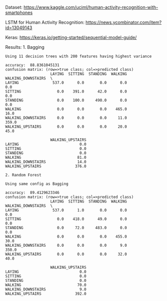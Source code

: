 Dataset:
    https://www.kaggle.com/uciml/human-activity-recognition-with-smartphones

LSTM for Human Activity Recognition:
    https://news.ycombinator.com/item?id=13049143
    
Keras:
    https://keras.io/getting-started/sequential-model-guide/
    
Results:
    1. Bagging
    
    Using 11 decision trees with 200 features having highest variance
    
    accuracy:  88.8361045131
    confusion matrix: (row=>true class; col=>predicted class)
                        LAYING  SITTING  STANDING  WALKING  WALKING_DOWNSTAIRS  \
    LAYING               537.0      0.0       0.0      0.0                 0.0   
    SITTING                0.0    391.0      42.0      0.0                 0.0   
    STANDING               0.0    100.0     490.0      0.0                 0.0   
    WALKING                0.0      0.0       0.0    465.0                16.0   
    WALKING_DOWNSTAIRS     0.0      0.0       0.0     11.0               359.0   
    WALKING_UPSTAIRS       0.0      0.0       0.0     20.0                45.0   

                        WALKING_UPSTAIRS  
    LAYING                           0.0  
    SITTING                          0.0  
    STANDING                         0.0  
    WALKING                         81.0  
    WALKING_DOWNSTAIRS              14.0  
    WALKING_UPSTAIRS               376.0  
    
    2. Random Forest
    
    Using same config as Bagging
    
    accuracy:  89.4129623346
    confusion matrix: (row=>true class; col=>predicted class)
                        LAYING  SITTING  STANDING  WALKING  WALKING_DOWNSTAIRS  \
    LAYING               537.0      1.0       0.0      0.0                 0.0   
    SITTING                0.0    418.0      49.0      0.0                 0.0   
    STANDING               0.0     72.0     483.0      0.0                 0.0   
    WALKING                0.0      0.0       0.0    455.0                30.0   
    WALKING_DOWNSTAIRS     0.0      0.0       0.0      9.0               350.0   
    WALKING_UPSTAIRS       0.0      0.0       0.0     32.0                40.0   

                        WALKING_UPSTAIRS  
    LAYING                           0.0  
    SITTING                          0.0  
    STANDING                         0.0  
    WALKING                         70.0  
    WALKING_DOWNSTAIRS               9.0  
    WALKING_UPSTAIRS               392.0  

    
